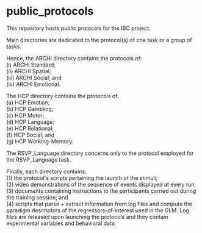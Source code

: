 # public_protocols
This repository hosts public protocols for the IBC project.  

Main directories are dedicated to the protocol(s) of one task or a group of tasks.  

Hence, the ARCHI directory contains the protocols of:  
(i) ARCHI Standard;  
(ii) ARCHI Spatial;  
(iii) ARCHI Social; and  
(iv) ARCHI Emotional.  

The HCP directory contains the protocols of:  
(a) HCP Emotion;  
(b) HCP Gambling;  
(c) HCP Motor;  
(d) HCP Language;  
(e) HCP Relational;  
(f) HCP Social; and  
(g) HCP Working-Memory.  

The RSVP\_Language directory concerns only to the protocol employed for the RSVP\_Language task.  

Finally, each directory contains:  
(1) the protocol's scripts pertaining the launch of the stimuli;  
(2) video demonstrations of the sequence of events displayed at every run;  
(3) documents containing instructions to the participants carried out during the training session; and  
(4) scripts that parse + extract information from log files and compute the paradigm descriptors of the regressors-of-interest used in the GLM. Log files are released upon launching the protocols and they contain experimental variables and behavioral data.

